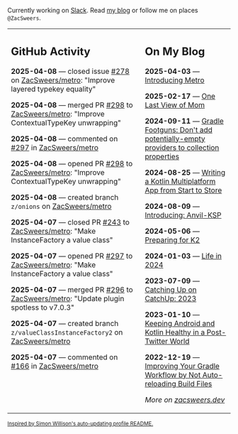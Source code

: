 Currently working on [Slack](https://slack.com/). Read [my blog](https://zacsweers.dev/) or follow me on places `@ZacSweers`.

<table><tr><td valign="top" width="60%">

## GitHub Activity
<!-- githubActivity starts -->
**2025-04-08** — closed issue [#278](https://github.com/ZacSweers/metro/issues/278) on [ZacSweers/metro](https://github.com/ZacSweers/metro): "Improve layered typekey equality"

**2025-04-08** — merged PR [#298](https://github.com/ZacSweers/metro/pull/298) to [ZacSweers/metro](https://github.com/ZacSweers/metro): "Improve ContextualTypeKey unwrapping"

**2025-04-08** — commented on [#297](https://github.com/ZacSweers/metro/pull/297#issuecomment-2785361622) in [ZacSweers/metro](https://github.com/ZacSweers/metro)

**2025-04-08** — opened PR [#298](https://github.com/ZacSweers/metro/pull/298) to [ZacSweers/metro](https://github.com/ZacSweers/metro): "Improve ContextualTypeKey unwrapping"

**2025-04-08** — created branch `z/onions` on [ZacSweers/metro](https://github.com/ZacSweers/metro)

**2025-04-07** — closed PR [#243](https://github.com/ZacSweers/metro/pull/243) to [ZacSweers/metro](https://github.com/ZacSweers/metro): "Make InstanceFactory a value class"

**2025-04-07** — opened PR [#297](https://github.com/ZacSweers/metro/pull/297) to [ZacSweers/metro](https://github.com/ZacSweers/metro): "Make InstanceFactory a value class"

**2025-04-07** — merged PR [#296](https://github.com/ZacSweers/metro/pull/296) to [ZacSweers/metro](https://github.com/ZacSweers/metro): "Update plugin spotless to v7.0.3"

**2025-04-07** — created branch `z/valueClassInstanceFactory2` on [ZacSweers/metro](https://github.com/ZacSweers/metro)

**2025-04-07** — commented on [#166](https://github.com/ZacSweers/metro/issues/166#issuecomment-2784733991) in [ZacSweers/metro](https://github.com/ZacSweers/metro)
<!-- githubActivity ends -->
</td><td valign="top" width="40%">

## On My Blog
<!-- blog starts -->
**2025-04-03** — [Introducing Metro](https://www.zacsweers.dev/introducing-metro/)

**2025-02-17** — [One Last View of Mom](https://www.zacsweers.dev/one-last-view-of-mom/)

**2024-09-11** — [Gradle Footguns: Don't add potentially-empty providers to collection properties](https://www.zacsweers.dev/gradle-footgun-adding-empty-providers-to-collection-properties/)

**2024-08-25** — [Writing a Kotlin Multiplatform App from Start to Store](https://www.zacsweers.dev/writing-a-kotlin-multiplatform-app-from-start-to-store/)

**2024-08-09** — [Introducing: Anvil-KSP](https://www.zacsweers.dev/introducing-anvil-ksp/)

**2024-05-06** — [Preparing for K2](https://www.zacsweers.dev/preparing-for-k2/)

**2024-01-03** — [Life in 2024](https://www.zacsweers.dev/life-in-2024/)

**2023-07-09** — [Catching Up on CatchUp: 2023](https://www.zacsweers.dev/catching-up-on-catchup-2023/)

**2023-01-10** — [Keeping Android and Kotlin Healthy in a Post-Twitter World](https://www.zacsweers.dev/keeping-android-healthy/)

**2022-12-19** — [Improving Your Gradle Workflow by Not Auto-reloading Build Files](https://www.zacsweers.dev/improving-your-workflow-by-not-auto-reloading-build-files/)
<!-- blog ends -->
_More on [zacsweers.dev](https://zacsweers.dev/)_
</td></tr></table>

<sub><a href="https://simonwillison.net/2020/Jul/10/self-updating-profile-readme/">Inspired by Simon Willison's auto-updating profile README.</a></sub>